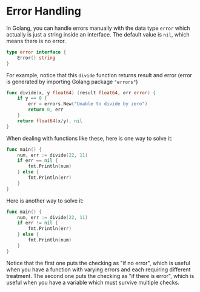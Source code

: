 # Error Handling

In Golang, you can handle errors manually with the data type `error` which actually is just a string inside an interface. The default value is `nil`, which means there is no error.

```go
type error interface {
    Error() string
}
```

For example, notice that this `divide` function returns result and error (error is generated by importing Golang package `"errors"`)

```go
func divide(x, y float64) (result float64, err error) {
	if y == 0 {
        err = errors.New("Unable to divide by zero")
        return 0, err
    }
    return float64(x/y), nil
}
```

When dealing with functions like these, here is one way to solve it:

```go
func main() {
	num, err := divide(22, 11)
	if err == nil {
		fmt.Println(num)
	} else {
		fmt.Println(err)
	}
}
```

Here is another way to solve it:

```go
func main() {
	num, err := divide(22, 11)
	if err != nil {
		fmt.Println(err)
	} else {
		fmt.Println(num)
	}
}
```

Notice that the first one puts the checking as "if no error", which is useful when you have a function with varying errors and each requiring different treatment.
The second one puts the checking as "if there is error", which is useful when you have a variable which must survive multiple checks.